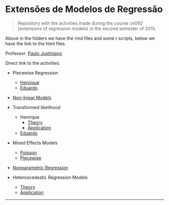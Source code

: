 # Extensões de Modelos de Regressão

> Repository with the activities made during the course ce092
> (extensions of regression models) in the second semester of 2015.

Above in the folders we have the rmd files and some r scripts, below we have
the link to the html files.

Professor: [Paulo Justiniano](http://leg.ufpr.br/~paulojus/)

Direct link to the activities:

+ Piecewise Regression
  - [Henrique](http://mynameislaure.github.io/emr15/piece-reg/)
  - [Eduardo](http://mynameislaure.github.io/emr15/piece-reg/piecewise.html)

+ [Non-linear Models](http://mynameislaure.github.io/emr15/nlm/)

+ Transformed likelihood
  - Henrique
    * [Theory](http://mynameislaure.github.io/emr15/translikeli/theory.html)
    * [Application](http://mynameislaure.github.io/emr15/translikeli/application.html)
  - [Eduardo](http://mynameislaure.github.io/emr15/translikeli/application-eduardojr.html)

+ Mixed Effects Models
  - [Poisson](http://mynameislaure.github.io/emr15/mem/mixed_poisson_model.html)
  - [Piecewise](http://mynameislaure.github.io/emr15/mem/piecewise_mixed_model.html)

+ [Nonparametric Regression](http://mynameislaure.github.io/emr15/nonp-reg/)

+ Heteroscedastic Regression Models
  - [Theory](http://mynameislaure.github.io/emr15/het-regm/theory.html)
  - [Application](http://mynameislaure.github.io/emr15/het-regm/application.html)

***